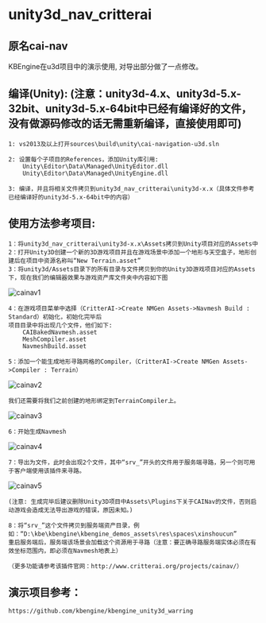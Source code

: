 unity3d_nav_critterai
=============

## 原名cai-nav
KBEngine在u3d项目中的演示使用, 对导出部分做了一点修改。

## 编译(Unity): (注意：unity3d-4.x、unity3d-5.x-32bit、unity3d-5.x-64bit中已经有编译好的文件， 没有做源码修改的话无需重新编译，直接使用即可)
	
	1: vs2013及以上打开sources\build\unity\cai-navigation-u3d.sln

	2: 设置每个子项目的References，添加Unity库引用:
		Unity\Editor\Data\Managed\UnityEditor.dll
		Unity\Editor\Data\Managed\UnityEngine.dll

	3: 编译，并且将相关文件拷贝到unity3d_nav_critterai\unity3d-x.x（具体文件参考已经编译好的unity3d-5.x-64bit中的内容）

## 使用方法参考项目:
	
	1：将unity3d_nav_critterai\unity3d-x.x\Assets拷贝到Unity项目对应的Assets中
	2：打开Unity3D创建一个新的3D游戏项目并且在游戏场景中添加一个地形与天空盒子，地形创建后在项目中资源名称叫“New Terrain.asset”
	3：将unity3d/Assets目录下的所有目录与文件拷贝到你的Unity3D游戏项目对应的Assets下，现在我们的编辑器效果与游戏资产库文件夹中内容如下图

![cainav1](http://kbengine.org/assets/img/screenshots/cainav1.jpg)

	4：在游戏项目菜单中选择（CritterAI->Create NMGen Assets->Navmesh Build : Standard）初始化，初始化完毕后
	项目目录中将出现几个文件，他们如下:
		CAIBakedNavmesh.asset
		MeshCompiler.asset
		NavmeshBuild.asset
	
	5：添加一个能生成地形寻路网格的Compiler，（CritterAI->Create NMGen Assets->Compiler : Terrain）

![cainav2](http://kbengine.org/assets/img/screenshots/cainav2.jpg)

	我们还需要将我们之前创建的地形绑定到TerrainCompiler上。

![cainav3](http://kbengine.org/assets/img/screenshots/cainav3.jpg)

	6：开始生成Navmesh

![cainav4](http://kbengine.org/assets/img/screenshots/cainav4.jpg)

	7：导出为文件，此时会出现2个文件，其中“srv_”开头的文件用于服务端寻路，另一个则可用于客户端使用该插件来寻路。

![cainav5](http://kbengine.org/assets/img/screenshots/cainav5.jpg)

	(注意: 生成完毕后建议删除Unity3D项目中Assets\Plugins下关于CAINav的文件，否则启动游戏会造成无法导出游戏的错误，原因未知。)

	8：将“srv_”这个文件拷贝到服务端资产目录，例如：“D:\kbe\kbengine\kbengine_demos_assets\res\spaces\xinshoucun”
	重启服务端后，服务端该场景会加载这个资源用于寻路（注意：要正确寻路服务端实体必须在有效坐标范围内，即必须在Navmesh地表上）

	（更多功能请参考该插件官网：http://www.critterai.org/projects/cainav/）


## 演示项目参考：

	https://github.com/kbengine/kbengine_unity3d_warring




